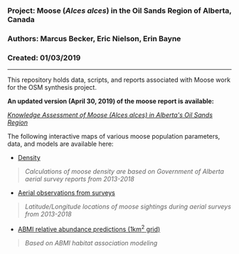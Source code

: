 ### Project: Moose (*Alces alces*) in the Oil Sands Region of Alberta, Canada
### Authors: Marcus Becker, Eric Nielson, Erin Bayne
### Created: 01/03/2019

---

This repository holds data, scripts, and reports associated with Moose work for the OSM synthesis project.

**An updated version (April 30, 2019) of the moose report is available:**

[*Knowledge Assessment of Moose (Alces alces) in Alberta's Oil Sands Region*](https://mabecker89.github.io/OSM-Synthesis-Moose/OSMMooseReview_EN-MB_v2)

The following interactive maps of various moose population parameters, data, and models are available here:

+ [Density](https://mabecker89.github.io/OSM-Synthesis-Moose/density)
> *Calculations of moose density are based on Government of Alberta aerial survey reports from 2013-2018*
+ [Aerial observations from surveys](https://mabecker89.github.io/OSM-Synthesis-Moose/heatmap)
> *Latitude/Longitude locations of moose sightings during aerial surveys from 2013-2018*
+ [ABMI relative abundance predictions (1km<sup>2</sup> grid)](https://mabecker89.github.io/OSM-Synthesis-Moose/relabund)
> *Based on ABMI habitat association modeling*




